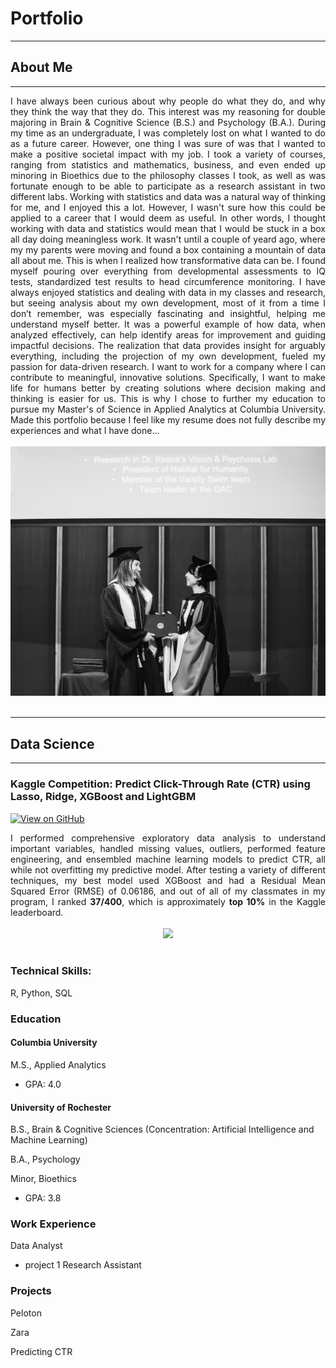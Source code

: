 # Portfolio
---
## About Me
---
<div style="text-align: justify"> I have always been curious about why people do what they do, and why they think the way that they do. This interest was my reasoning for double majoring in Brain & Cognitive Science (B.S.) and Psychology (B.A.). During my time as an undergraduate, I was completely lost on what I wanted to do as a future career. However, one thing I was sure of was that I wanted to make a positive societal impact with my job. I took a variety of courses, ranging from statistics and mathematics, business, and even ended up minoring in Bioethics due to the philosophy classes I took, as well as was fortunate enough to be able to participate as a research assistant in two different labs. Working with statistics and data was a natural way of thinking for me, and I enjoyed this a lot. However, I wasn't sure how this could be applied to a career that I would deem as useful. In other words, I thought working with data and statistics would mean that I would be stuck in a box all day doing meaningless work. It wasn't until a couple of yeard ago, where my my parents were moving and found a box containing a mountain of data all about me. This is when I realized how transformative data can be. I found myself pouring over everything from developmental assessments to IQ tests, standardized test results to head circumference monitoring. I have always enjoyed statistics and dealing with data in my classes and research, but seeing analysis about my own development, most of it from a time I don’t remember, was especially fascinating and insightful, helping me understand myself better. It was a powerful example of how data, when analyzed effectively, can help identify areas for improvement and guiding impactful decisions. The realization that data provides insight for arguably everything, including the projection of my own development, fueled my passion for data-driven research. I want to work for a company where I can contribute to meaningful, innovative solutions. Specifically, I want to make life for humans better by creating solutions where decision making and thinking is easier for us. This is why I chose to further my education to pursue my Master's of Science in Applied Analytics at Columbia University. Made this portfolio because I feel like my resume does not fully describe my experiences and what I have done...</div>
<br>
<center><img src="images/Graduation.jpg"/></center>
<br>

---
## Data Science
---
### Kaggle Competition: Predict Click-Through Rate (CTR) using Lasso, Ridge, XGBoost and LightGBM
[![View on GitHub](https://img.shields.io/badge/GitHub-View_on_GitHub-blue?logo=GitHub)](Projects/PAC%20Project%20Report.html)


<div style="text-align: justify">I performed comprehensive exploratory data analysis to understand important variables, handled missing values, outliers, performed feature engineering, and ensembled machine learning models to predict CTR, all while not overfitting my predictive model. After testing a variety of different techniques, my best model used XGBoost and had a Residual Mean Squared Error (RMSE) of 0.06186, and out of all of my classmates in my program, I ranked <b>37/400</b>, which is approximately <b>top 10%</b> in the Kaggle leaderboard.</div>
<br>
<center><img src="images/ames-house-price.jpg"/></center>
<br>

### Technical Skills: 
R, Python, SQL

### Education
#### Columbia University
M.S., Applied Analytics
- GPA: 4.0

#### University of Rochester
B.S., Brain & Cognitive Sciences (Concentration: Artificial Intelligence and Machine Learning)

B.A., Psychology

Minor, Bioethics
- GPA: 3.8

### Work Experience
Data Analyst
- project 1
Research Assistant

### Projects
Peloton

Zara

Predicting CTR
